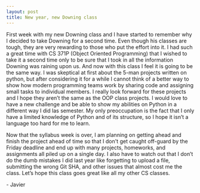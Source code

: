 ```yaml
---
layout: post
title: New year, new Downing class
---
```


First week with my new Downing class and I have started to remember why I decided to take Downing for a second time. Even though his classes are tough, they are very rewarding to those who put the effort into it. I had such a great time with CS 371P (Object Oriented Programming) that I wished to take it a second time only to be sure that I took in all the information Downing was raining upon us. And now with this class I feel it is going to be the same way. I was skeptical at first about the 5-man projects written on python, but after considering it for a while I cannot think of a better way to show how modern programming teams work by sharing code and assigning small tasks to individual members. I really look forward for these projects and I hope they aren’t the same as the OOP class projects. I would love to have a new challenge and be able to show my abilities on Python in a different way I did las semester. My only preoccupation is the fact that I only have a limited knowledge of Python and of its structure, so I hope it isn’t a language too hard for me to learn.

Now that the syllabus week is over, I am planning on getting ahead and finish the project ahead of time so that I don't get caught off-guard by the Friday deadline and end up with many projects, homeworks, and assignments all piled up on a single day. I also have to watch out that I don’t do the dumb mistakes I did last year like forgetting to upload a file, submitting the wrong Git SHA, and other issues that almost cost me the class. Let’s hope this class goes great like all my other CS classes.


\- Javier

